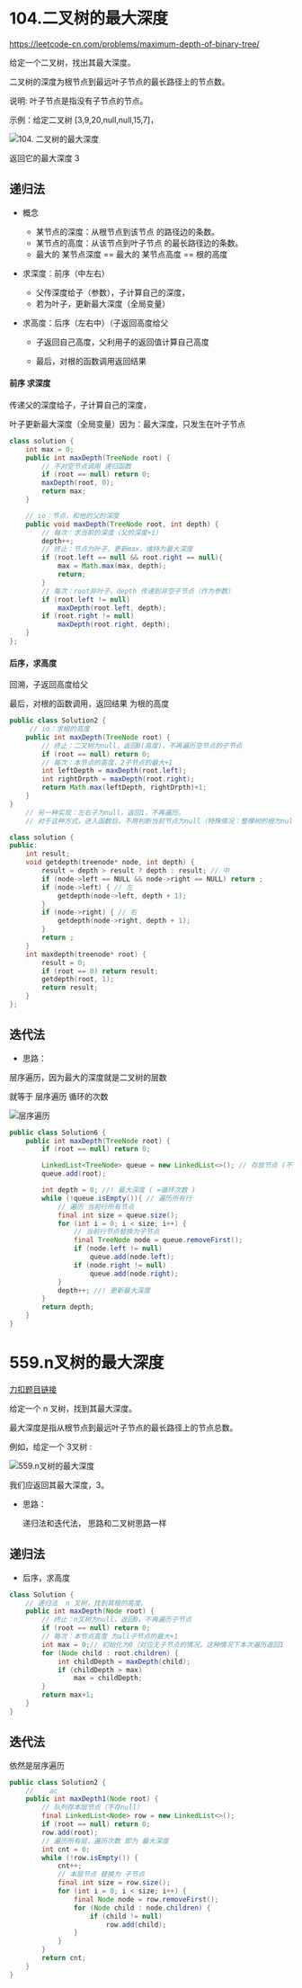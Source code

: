 # 104.二叉树的最大深度

https://leetcode-cn.com/problems/maximum-depth-of-binary-tree/ 

给定一个二叉树，找出其最大深度。

二叉树的深度为根节点到最远叶子节点的最长路径上的节点数。

说明: 叶子节点是指没有子节点的节点。

示例：给定二叉树 [3,9,20,null,null,15,7]，

![104. 二叉树的最大深度](https://img-blog.csdnimg.cn/20210203153031914.png)

返回它的最大深度 3 

## 递归法
+ 概念
  + 某节点的深度：从根节点到该节点 的路径边的条数。
  + 某节点的高度：从该节点到叶子节点 的最长路径边的条数。
  + 最大的 某节点深度 == 最大的 某节点高度 == 根的高度
  

+ 求深度：前序（中左右）
  + 父传深度给子（参数），子计算自己的深度，
  + 若为叶子，更新最大深度（全局变量）
  
+ 求高度：后序（左右中）（子返回高度给父

  + 子返回自己高度，父利用子的返回值计算自己高度

  + 最后，对根的函数调用返回结果

#### 前序 求深度

传递父的深度给子，子计算自己的深度，

叶子更新最大深度（全局变量）因为：最大深度，只发生在叶子节点

```java
class solution { 
    int max = 0;
    public int maxDepth(TreeNode root) {
        // 不对空节点调用 递归函数
        if (root == null) return 0;  
        maxDepth(root, 0);  
        return max;
    }

    // io：节点，和他的父的深度 
    public void maxDepth(TreeNode root, int depth) {
        // 每次：求当前的深度（父的深度+1）
        depth++;
        // 终止：节点为叶子，更新max，维持为最大深度
        if (root.left == null && root.right == null){
            max = Math.max(max, depth);
            return;
        }
        // 每次：root非叶子，depth 传递到非空子节点（作为参数）
        if (root.left != null)
            maxDepth(root.left, depth);
        if (root.right != null)
            maxDepth(root.right, depth);
    }
};
```


#### 后序，求高度

回溯，子返回高度给父

最后，对根的函数调用，返回结果 为根的高度

```java
public class Solution2 {
     // io：求根的高度
    public int maxDepth(TreeNode root) {
        // 终止：二叉树为null，返回0(高度)，不再遍历空节点的子节点
        if (root == null) return 0;
        // 每次：本节点的高度，2子节点的最大+1
        int leftDepth = maxDepth(root.left);
        int rightDrpth = maxDepth(root.right);
        return Math.max(leftDepth, rightDrpth)+1;
    }
}
    // 另一种实现：左右子为null，返回1，不再遍历。
    // 对于这种方式，进入函数后，不用判断当前节点为null（特殊情况：整棵树的根为null，要单考虑）

``` 

 

```CPP
class solution {
public:
    int result;
    void getdepth(treenode* node, int depth) {
        result = depth > result ? depth : result; // 中
        if (node->left == NULL && node->right == NULL) return ;
        if (node->left) { // 左
            getdepth(node->left, depth + 1);
        }
        if (node->right) { // 右
            getdepth(node->right, depth + 1);
        }
        return ;
    }
    int maxdepth(treenode* root) {
        result = 0;
        if (root == 0) return result;
        getdepth(root, 1);
        return result;
    }
};
```

 

## 迭代法

+  思路：

  层序遍历，因为最大的深度就是二叉树的层数 

  就等于 层序遍历 循环的次数 

![层序遍历](https://img-blog.csdnimg.cn/20200810193056585.png)

  
```Java
public class Solution6 {
    public int maxDepth(TreeNode root) {
        if (root == null) return 0;

        LinkedList<TreeNode> queue = new LinkedList<>(); // 存放节点 (不存空节点)
        queue.add(root);

        int depth = 0; //! 最大深度 ( =循环次数 )
        while (!queue.isEmpty()){ // 遍历所有行
            // 遍历 当前行所有节点
            final int size = queue.size();
            for (int i = 0; i < size; i++) {
                // 当前行节点替换为子节点
                final TreeNode node = queue.removeFirst();
                if (node.left != null)
                    queue.add(node.left);
                if (node.right != null)
                    queue.add(node.right);
            }
            depth++; //! 更新最大深度
        }
        return depth;
    }
}
```

 

# 559.n叉树的最大深度

[力扣题目链接](https://leetcode-cn.com/problems/maximum-depth-of-n-ary-tree/)

给定一个 n 叉树，找到其最大深度。

最大深度是指从根节点到最远叶子节点的最长路径上的节点总数。

例如，给定一个 3叉树 :

![559.n叉树的最大深度](https://img-blog.csdnimg.cn/2021020315313214.png)

我们应返回其最大深度，3。

+ 思路：

  递归法和迭代法， 思路和二叉树思路一样 

## 递归法

+  后序，求高度

```java
class Solution {
    // 递归法  n 叉树，找到其根的高度。
    public int maxDepth(Node root) {
        // 终止：n叉树为null，返回0，不再遍历子节点
        if (root == null) return 0;
        // 每次：本节点高度 为all子节点的最大+1
        int max = 0;// 初始化为0（对应无子节点的情况，这种情况下本次遍历返回1
        for (Node child : root.children) {
            int childDepth = maxDepth(child);
            if (childDepth > max)
                max = childDepth;
        }
        return max+1;
    }
}

```





## 迭代法

依然是层序遍历

```java
public class Solution2 {
    //    ac
    public int maxDepth1(Node root) {
        // 队列存本层节点（不存null）
        final LinkedList<Node> row = new LinkedList<>();
        if (root == null) return 0;
        row.add(root);
        // 遍历所有层，遍历次数 即为 最大深度
        int cnt = 0;
        while (!row.isEmpty()) {
            cnt++;
            // 本层节点 替换为 子节点
            final int size = row.size();
            for (int i = 0; i < size; i++) {
                final Node node = row.removeFirst();
                for (Node child : node.children) {
                    if (child != null)
                        row.add(child);
                }
            }
        }
        return cnt;
    }
}
```

